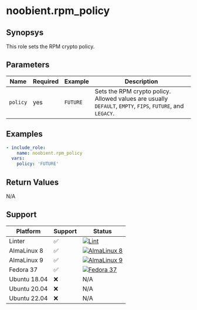 # noobient.rpm_policy

## Synopsys

This role sets the RPM crypto policy.

## Parameters

| Name | Required | Example | Description |
|---|---|---|---|
| `policy` | yes | `FUTURE` | Sets the RPM crypto policy. Allowed values are usually `DEFAULT`, `EMPTY`, `FIPS`, `FUTURE`, and `LEGACY`. |

## Examples

```yml
- include_role:
    name: noobient.rpm_policy
  vars:
    policy: 'FUTURE'
```

## Return Values

N/A

## Support

| Platform | Support | Status |
|---|---|---|
| Linter | ✅ | [![Lint](https://github.com/noobient/ansible-galaxy-rpm_policy/actions/workflows/lint.yml/badge.svg)](https://github.com/noobient/ansible-galaxy-rpm_policy/actions/workflows/lint.yml) |
| AlmaLinux 8 | ✅ | [![AlmaLinux 8](https://github.com/noobient/ansible-galaxy-rpm_policy/actions/workflows/almalinux-8.yml/badge.svg)](https://github.com/noobient/ansible-galaxy-rpm_policy/actions/workflows/almalinux-8.yml) |
| AlmaLinux 9 | ✅ | [![AlmaLinux 9](https://github.com/noobient/ansible-galaxy-rpm_policy/actions/workflows/almalinux-9.yml/badge.svg)](https://github.com/noobient/ansible-galaxy-rpm_policy/actions/workflows/almalinux-9.yml) |
| Fedora 37 | ✅ | [![Fedora 37](https://github.com/noobient/ansible-galaxy-rpm_policy/actions/workflows/fedora-37.yml/badge.svg)](https://github.com/noobient/ansible-galaxy-rpm_policy/actions/workflows/fedora-37.yml) |
| Ubuntu 18.04 | ❌ | N/A |
| Ubuntu 20.04 | ❌ | N/A |
| Ubuntu 22.04 | ❌ | N/A |
